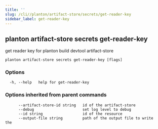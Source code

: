 ```yaml
---
title: ''
slug: /cli//planton/artifact-store/secrets/get-reader-key
sidebar_label: get-reader-key
---
```

## planton artifact-store secrets get-reader-key

get reader key for planton build devtool artifact-store

```
planton artifact-store secrets get-reader-key [flags]
```

### Options

```
  -h, --help   help for get-reader-key
```

### Options inherited from parent commands

```
      --artifact-store-id string   id of the artifact-store
      --debug                      set log level to debug
      --id string                  id of the resource
      --output-file string         path of the output file to write the 
```

